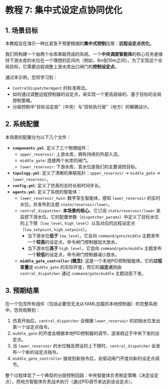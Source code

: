 # 教程 7: 集中式设定点协同优化

## 1. 场景目标

本教程旨在演示一种比紧急干预更精细的**集中式控制**应用：**远程设定点优化**。

我们将构建一个由两个水库串联而成的系统。一个**中央调度智能体**的核心任务是维持下游水库的水位在一个理想的区间内（例如，8m到10m之间）。为了实现这个全局目标，它需要远程调整上游水库出口闸门的**控制设定点**。

通过本示例，您将学习到：
- `CentralDispatcherAgent` 的标准用法。
- 如何通过调整远程控制器的设定点，来实现一个更高层级的、基于目标的全局控制策略。
- 分层控制中“目标设定层”（中央）与“目标执行层”（地方）的解耦设计。

## 2. 系统配置

本场景的配置分为以下几个文件：

- **`components.yml`**: 定义了三个物理组件：
  - `upper_reservoir`: 上游水库，拥有持续的外部入流。
  - `middle_gate`: 连接两个水库的闸门。
  - `lower_reservoir`: 下游水库，其水位是我们的主要调控目标。
- **`topology.yml`**: 定义了清晰的串联拓扑：`upper_reservoir` -> `middle_gate` -> `lower_reservoir`。
- **`config.yml`**: 定义了仿真的总时长和时间步长。
- **`agents.yml`**: 定义了系统的智能体：
  - `lower_reservoir_twin`: 数字孪生智能体，感知 `lower_reservoir` 的实时水位，并发布到主题 `state/reservoir/lower`。
  - `central_dispatcher`: **本场景的核心**。它订阅 `state/reservoir/lower` 来监控下游水位。它的配置参数（`dispatcher_params`）中定义了目标水位的上下限（`low_level`, `high_level`）以及对应的远程设定点（`low_setpoint`, `high_setpoint`）。
    - 当下游水位**低于** `low_level`，它会向 `command/gate/middle` 主题发布一个**较高**的设定点，命令闸门控制器加大放水。
    - 当下游水位**高于** `high_level`，它会向 `command/gate/middle` 主题发布一个**较低**的设定点，命令闸门控制器减小放水。
  - **`middle_gate_controller` (概念)**: 这是一个本地PID控制智能体。它的**过程变量**是 `middle_gate` 的实际开度，而它的**设定点**则由 `central_dispatcher` 通过 `command/gate/middle` 主题动态下发。

## 3. 预期结果

在一个包含所有组件（包括必要但无法从YAML加载的本地控制器）的完整系统中，您将观察到：
1.  仿真开始后，`central_dispatcher` 会根据 `lower_reservoir` 的初始水位发出第一个设定点指令。
2.  `middle_gate` 的开度会根据本地PID控制器的调节，逐渐趋近于中央下发的设定点。
3.  当 `lower_reservoir` 的水位触及预设的上下限时，`central_dispatcher` 会发布一个新的设定点指令。
4.  `middle_gate_controller` 接收到新指令后，会驱动闸门开度向新的设定点调节。

整个过程体现了一个典型的分层控制回路：中央智能体负责制定策略（决定设定点），而地方智能体负责战术执行（通过PID调节来达到该设定点）。
